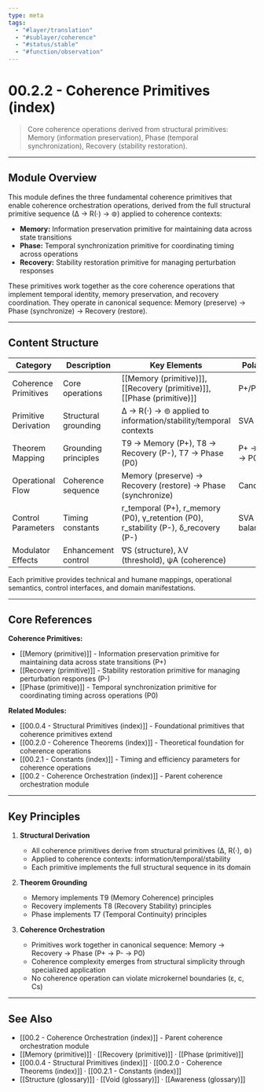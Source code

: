 ```yaml
---
type: meta
tags:
  - "#layer/translation"
  - "#sublayer/coherence"
  - "#status/stable"
  - "#function/observation"
---
```


# 00.2.2 - Coherence Primitives (index)

> Core coherence operations derived from structural primitives: Memory (information preservation), Phase (temporal synchronization), Recovery (stability restoration).

---

## Module Overview

This module defines the three fundamental coherence primitives that enable coherence orchestration operations, derived from the full structural primitive sequence (∆ → R(·) → ⊚) applied to coherence contexts:

- **Memory:** Information preservation primitive for maintaining data across state transitions
- **Phase:** Temporal synchronization primitive for coordinating timing across operations
- **Recovery:** Stability restoration primitive for managing perturbation responses

These primitives work together as the core coherence operations that implement temporal identity, memory preservation, and recovery coordination. They operate in canonical sequence: Memory (preserve) → Phase (synchronize) → Recovery (restore).

---

## Content Structure

| Category | Description | Key Elements | Polarity |
|----------|-------------|--------------|----------|
| Coherence Primitives | Core operations | [[Memory (primitive)]], [[Recovery (primitive)]], [[Phase (primitive)]] | P+/P-/P0 |
| Primitive Derivation | Structural grounding | ∆ → R(·) → ⊚ applied to information/stability/temporal contexts | SVA triad |
| Theorem Mapping | Grounding principles | T9 → Memory (P+), T8 → Recovery (P-), T7 → Phase (P0) | P+ → P- → P0 |
| Operational Flow | Coherence sequence | Memory (preserve) → Recovery (restore) → Phase (synchronize) | Canonical |
| Control Parameters | Timing constants | r_temporal (P+), r_memory (P0), γ_retention (P0), r_stability (P-), δ_recovery (P-) | SVA balance |
| Modulator Effects | Enhancement control | ∇S (structure), λV (threshold), ψA (coherence) |

Each primitive provides technical and humane mappings, operational semantics, control interfaces, and domain manifestations.

---

## Core References

**Coherence Primitives:**
- [[Memory (primitive)]] - Information preservation primitive for maintaining data across state transitions (P+)
- [[Recovery (primitive)]] - Stability restoration primitive for managing perturbation responses (P-)
- [[Phase (primitive)]] - Temporal synchronization primitive for coordinating timing across operations (P0)

**Related Modules:**
- [[00.0.4 - Structural Primitives (index)]] - Foundational primitives that coherence primitives extend
- [[00.2.0 - Coherence Theorems (index)]] - Theoretical foundation for coherence operations
- [[00.2.1 - Constants (index)]] - Timing and efficiency parameters for coherence operations
- [[00.2 - Coherence Orchestration (index)]] - Parent coherence orchestration module

---

## Key Principles

1. **Structural Derivation**
   - All coherence primitives derive from structural primitives (∆, R(·), ⊚)
   - Applied to coherence contexts: information/temporal/stability
   - Each primitive implements the full structural sequence in its domain

2. **Theorem Grounding**
   - Memory implements T9 (Memory Coherence) principles
   - Recovery implements T8 (Recovery Stability) principles
   - Phase implements T7 (Temporal Continuity) principles

3. **Coherence Orchestration**
   - Primitives work together in canonical sequence: Memory → Recovery → Phase (P+ → P- → P0)
   - Coherence complexity emerges from structural simplicity through specialized application
   - No coherence operation can violate microkernel boundaries (ε, c, Cs)

---

## See Also

- [[00.2 - Coherence Orchestration (index)]] - Parent coherence orchestration module
- [[Memory (primitive)]] · [[Recovery (primitive)]] · [[Phase (primitive)]]
- [[00.0.4 - Structural Primitives (index)]] · [[00.2.0 - Coherence Theorems (index)]] · [[00.2.1 - Constants (index)]]
- [[Structure (glossary)]] · [[Void (glossary)]] · [[Awareness (glossary)]]